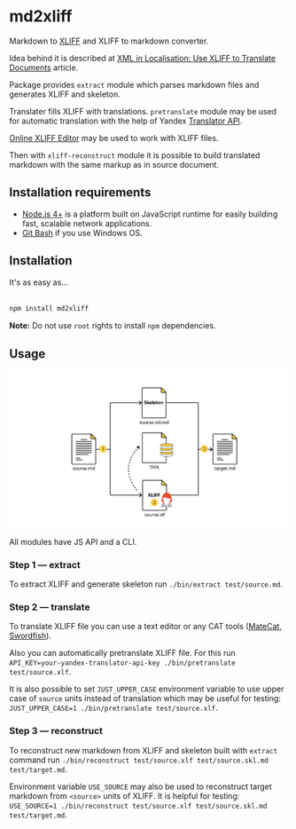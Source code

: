 # md2xliff

Markdown to [XLIFF](http://www.oasis-open.org/committees/xliff/documents/xliff-specification.htm) and XLIFF to markdown converter.

Idea behind it is described at [XML in Localisation: Use XLIFF to Translate Documents](http://www.maxprograms.com/articles/xliff.html) article.

Package provides `extract` module which parses markdown files and generates XLIFF and skeleton.

Translater fills XLIFF with translations. `pretranslate` module may be used for automatic translation with the help of Yandex [Translator API](https://tech.yandex.com/translate/).

[Online XLIFF Editor](http://xliff.brightec.co.uk/) may be used to work with XLIFF files.

Then with `xliff-reconstruct` module it is possible to build translated markdown with the same markup as in source document.

## Installation requirements

* [Node.js 4+](https://nodejs.org) is a platform built on JavaScript runtime for easily building fast, scalable network applications.
* [Git Bash](https://git-for-windows.github.io/) if you use Windows OS.

## Installation

It's as easy as...

```bash

npm install md2xliff

```

**Note:** Do not use `root` rights to install `npm` dependencies.

## Usage

![scheme](static/md2xliff__scheme.png)

All modules have JS API and a CLI.

### Step 1 — extract

To extract XLIFF and generate skeleton run `./bin/extract test/source.md`.

### Step 2 — translate

To translate XLIFF file you can use a text editor or any CAT tools ([MateCat](https://www.matecat.com ), [Swordfish](http://www.maxprograms.com/products/swordfish.html)).

Also you can automatically pretranslate XLIFF file. For this run `API_KEY=your-yandex-translator-api-key ./bin/pretranslate test/source.xlf`.

It is also possible to set `JUST_UPPER_CASE` environment variable to use upper case of `source` units instead of translation which may be useful for testing: `JUST_UPPER_CASE=1 ./bin/pretranslate test/source.xlf`.

### Step 3 — reconstruct

To reconstruct new markdown from XLIFF and skeleton built with `extract` command run `./bin/reconstruct test/source.xlf test/source.skl.md test/target.md`.

Environment variable `USE_SOURCE` may also be used to reconstruct target markdown from `<source>` units of XLIFF. It is helpful for testing: `USE_SOURCE=1 ./bin/reconstruct test/source.xlf test/source.skl.md test/target.md`.

